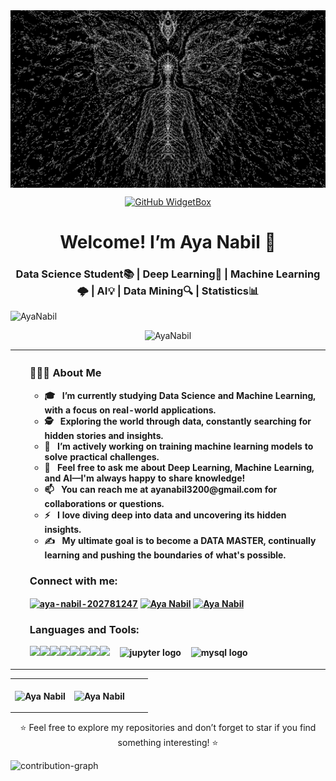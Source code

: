 <img align="center" src="assests/IMG_9868.gif" alt="banner">

<div style="text-align: center;"> 

[![GitHub WidgetBox](https://github-widgetbox.vercel.app/api/profile?username=1AyaNabil1&data=followers,repositories,stars,commits&theme=dark)](https://github.com/1AyaNabil1/github-widgetbox) 
</div>

<h1 align="center">Welcome! I’m Aya Nabil 🚀</h1>
<h3 align="center">Data Science Student📚 | Deep Learning🤖 | Machine Learning🌩️ | AI💡 | Data Mining🔍 | Statistics📊</h3>

<p align="left"> <img src="https://komarev.com/ghpvc/?username=1AyaNabil18&label=Profile%20views&color=0e75b6&style=flat" alt="AyaNabil" /> </p>

<p align="center"> <img src="https://github-profile-trophy.vercel.app/?username=1AyaNabil1&column=-1&theme=onedark" alt="AyaNabil" /></p>

<table style="width:100%", align="center">
    <tr>
        <th align="Left">
                <ul>
                <h3> 👨🏻‍💻 About Me </h3>
                    <ul> 
                        <li> 🎓 &nbsp; I’m currently studying Data Science and Machine Learning, with a focus on real-world applications.</li>
                        <li> 🕵️ &nbsp; Exploring the world through data, constantly searching for hidden stories and insights.</li>
                        <li> 🔭 &nbsp; I’m actively working on <b>training machine learning models</b> to solve practical challenges.</li> 
                        <li> 💬 &nbsp; Feel free to ask me about <b>Deep Learning, Machine Learning, and AI</b>—I'm always happy to share knowledge!</li> 
                        <li> 📫 &nbsp; You can reach me at <b>ayanabil3200@gmail.com</b> for collaborations or questions.</li> 
                        <li> ⚡ &nbsp; I love diving deep into data and uncovering its hidden insights.</li> 
                        <li> ✍️ &nbsp; My ultimate goal is to become a <b>DATA MASTER</b>, continually learning and pushing the boundaries of what's possible.</li> 
                    </ul>
                <h3 align="left">Connect with me:</h3>
                    <p align="left">
                        <a href="www.linkedin.com/in/aya-nabil-202781247" target="blank"><img align="center" src="https://raw.githubusercontent.com/rahuldkjain/github-profile-readme-generator/master/src/images/icons/Social/linked-in-alt.svg" alt="aya-nabil-202781247" height="30" width="40" /></a>
                        <a href="https://www.hackerrank.com/ayanabil297" target="blank"><img align="center" src="https://raw.githubusercontent.com/rahuldkjain/github-profile-readme-generator/master/src/images/icons/Social/hackerrank.svg" alt="Aya Nabil" height="40" width="40" /></a>
                        <a href="https://www.kaggle.com/ayanabil11" target="blank"><img align="center" src="https://raw.githubusercontent.com/rahuldkjain/github-profile-readme-generator/master/src/images/icons/Social/kaggle.svg" alt="Aya Nabil" height="30" width="40" /></a>
                    </p>
                <h3 align="left">Languages and Tools:</h3>
                    <p align="left"> 
                        <img src="https://media.giphy.com/media/S8TzUKzRPjepzJx37U/giphy.gif" width="85"><img src="https://i.giphy.com/media/LMt9638dO8dftAjtco/200.webp"   width="50"><img src="https://media.giphy.com/media/Js8fMtFd8ZZUQbTXzy/giphy.gif" width="70"><img src="https://i.giphy.com/media/IdyAQJVN2kVPNUrojM/200.webp" width="50"><img src="https://media.giphy.com/media/xvBv5pU4djudjF0ri8/giphy.gif" width="65"><img src="https://media.giphy.com/media/EK5nB6wQKKN86j7GWx/giphy.gif" width="60"><img src="https://media.giphy.com/media/kH1DBkPNyZPOk0BxrM/giphy.gif" width="100"><img src="https://media.giphy.com/media/SJNI93M109RCnISdG0/giphy.gif" width="60">
<img width="12" /><img src="https://cdn.simpleicons.org/jupyter/F37626" width="60" alt="jupyter logo"  />
<img width="12" /><img src="https://cdn.simpleicons.org/mysql/4479A1" width="60" alt="mysql logo"  />
                    </p>       
    </tr>
</table>

<table>
    <tr>
        <th>
            <p><img align="center" src="https://readmestats.999857.xyz/api?username=1AyaNabil1&show_icons=true&locale=en&theme=dark" alt="Aya Nabil"/></p>
        </th>
        <th>
            <p><img align="center" src="https://github-readme-streak-stats.herokuapp.com/?user=1AyaNabil1&theme=dark" alt="Aya Nabil" style="padding-right: 30px;"/></p>
        </th>
    </tr>
</table>
<p align="center">⭐️ Feel free to explore my repositories and don’t forget to star if you find something interesting! ⭐️</p>

[//]: # (<p><img align="center" src="https://github-readme-stats.vercel.app/api/top-langs/?username=1AyaNabil1&hide_progress=true&theme=dark" alt="1AyaNabil1" width=400 /></p> )

[//]: # (<br> )

[//]: # (<p><img align="center" src="assets/eyepop.png" alt="eyepop" height="150"/></p>)

![contribution-graph](https://github-readme-activity-graph.vercel.app/graph?username=1AyaNabil1&bg_color=12111d&color=ffffff&line=1055e0&point=00ff11&area=true&hide_border=true)
<br>
